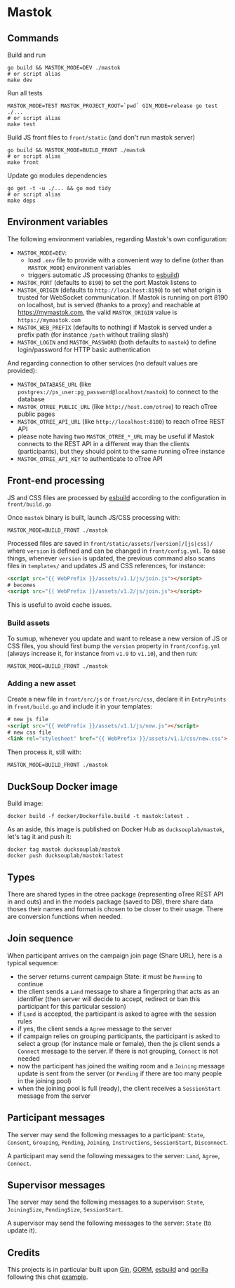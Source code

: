 # Mastok

## Commands

Build and run

```
go build && MASTOK_MODE=DEV ./mastok
# or script alias
make dev
```

Run all tests
```
MASTOK_MODE=TEST MASTOK_PROJECT_ROOT=`pwd` GIN_MODE=release go test ./...
# or script alias
make test
```

Build JS front files to `front/static` (and don't run mastok server)
```
go build && MASTOK_MODE=BUILD_FRONT ./mastok
# or script alias
make front
```

Update go modules dependencies
```
go get -t -u ./... && go mod tidy
# or script alias
make deps
```

## Environment variables

The following environment variables, regarding Mastok's own configuration:

- `MASTOK_MODE=DEV`:
    - load `.env` file to provide with a convenient way to define (other than `MASTOK_MODE`) environment variables
    - triggers automatic JS processing (thanks to [esbuild](https://esbuild.github.io/))
- `MASTOK_PORT` (defaults to `8190`) to set the port Mastok listens to
- `MASTOK_ORIGIN` (defaults to `http://localhost:8190`) to set what origin is trusted for WebSocket communication. If Mastok is running on port 8190 on localhost, but is served (thanks to a proxy) and reachable at https://mymastok.com, the valid `MASTOK_ORIGIN` value is `https://mymastok.com`
- `MASTOK_WEB_PREFIX` (defaults to nothing) if Mastok is served under a prefix path (for instance `/path` without trailing slash)
- `MASTOK_LOGIN` and `MASTOK_PASSWORD` (both defaults to `mastok`) to define login/password for HTTP basic authentication

And regarding connection to other services (no default values are provided):

- `MASTOK_DATABASE_URL` (like `postgres://ps_user:pg_password@localhost/mastok`) to connect to the database 
- `MASTOK_OTREE_PUBLIC_URL` (like `http://host.com/otree`) to reach oTree public pages
- `MASTOK_OTREE_API_URL` (like `http://localhost:8180`) to reach oTree REST API
- please note having two `MASTOK_OTREE_*_URL` may be useful if Mastok connects to the REST API in a different way than the clients (participants), but they should point to the same running oTree instance
- `MASTOK_OTREE_API_KEY` to authenticate to oTree API

## Front-end processing

JS and CSS files are processed by [esbuild](https://esbuild.github.io/) according to the configuration in `front/build.go`

Once `mastok` binary is built, launch JS/CSS processing with:

```
MASTOK_MODE=BUILD_FRONT ./mastok
```

Processed files are saved in `front/static/assets/[version]/[js|css]/` where `version` is defined and can be changed in `front/config.yml`. To ease things, whenever `version` is updated, the previous command also scans files in `templates/` and updates JS and CSS references, for instance:

```html
<script src="{{ WebPrefix }}/assets/v1.1/js/join.js"></script>
# becomes
<script src="{{ WebPrefix }}/assets/v1.2/js/join.js"></script>
```

This is useful to avoid cache issues.

### Build assets

To sumup, whenever you update and want to release a new version of JS or CSS files, you should first bump the `version` property in `front/config.yml` (always increase it, for instance from `v1.9` to `v1.10`), and then run:

```
MASTOK_MODE=BUILD_FRONT ./mastok
```

### Adding a new asset

Create a new file in `front/src/js` or `front/src/css`, declare it in `EntryPoints` in `front/build.go` and include it in your templates:

```html
# new js file
<script src="{{ WebPrefix }}/assets/v1.1/js/new.js"></script>
# new css file
<link rel="stylesheet" href="{{ WebPrefix }}/assets/v1.1/css/new.css">
```

Then process it, still with:

```
MASTOK_MODE=BUILD_FRONT ./mastok
```

## DuckSoup Docker image

Build image:

```
docker build -f docker/Dockerfile.build -t mastok:latest .
```

As an aside, this image is published on Docker Hub as `ducksouplab/mastok`, let's tag it and push it:

```
docker tag mastok ducksouplab/mastok
docker push ducksouplab/mastok:latest
```

## Types

There are shared types in the otree package (representing oTree REST API in and outs) and in the models package (saved to DB), there share data thoses their names and format is chosen to be closer to their usage. There are conversion functions when needed.

## Join sequence

When participant arrives on the campaign join page (Share URL), here is a typical sequence:

- the server returns current campaign State: it must be `Running` to continue 
- the client sends a `Land` message to share a fingerpring that acts as an identifier (then server will decide to accept, redirect or ban this participant for this particular session)
- if `Land` is accepted, the participant is asked to agree with the session rules
- if yes, the client sends a `Agree` message to the server
- if campaign relies on grouping participants, the participant is asked to select a group (for instance male or female), then the js client sends a `Connect` message to the server. If there is not grouping, `Connect` is not needed
- now the participant has joined the waiting room and a `Joining` message update is sent from the server (or `Pending` if there are too many people in the joining pool)
- when the joining pool is full (ready), the client receives a `SessionStart` message from the server

## Participant messages

The server may send the following messages to a participant: `State`, `Consent`, `Grouping`, `Pending`, `Joining`, `Instructions`, `SessionStart`, `Disconnect`.

A participant may send the following messages to the server: `Land`, `Agree`, `Connect`.

## Supervisor messages

The server may send the following messages to a supervisor: `State`, `JoiningSize`, `PendingSize`, `SessionStart`.

A supervisor may send the following messages to the server: `State` (to update it).

## Credits

This projects is in particular built upon [Gin](https://gin-gonic.com/), [GORM](https://gorm.io/), [esbuild](https://esbuild.github.io/) and [gorilla](https://github.com/gorilla/websocket) following this chat [example](https://github.com/gorilla/websocket/tree/master/examples/chat).